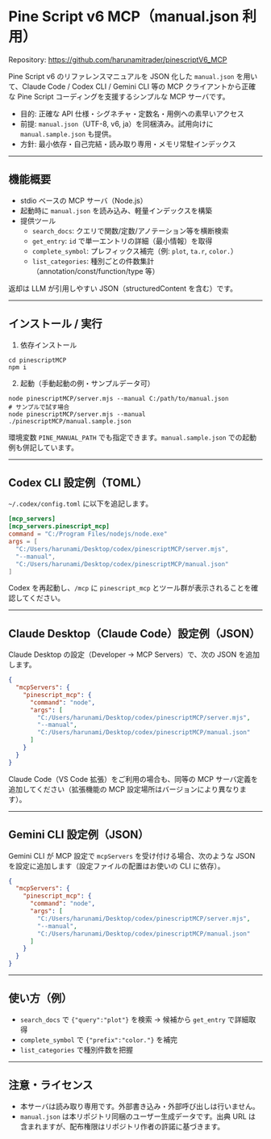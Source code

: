 # Pine Script v6 MCP（manual.json 利用）

Repository: https://github.com/harunamitrader/pinescriptV6_MCP

Pine Script v6 のリファレンスマニュアルを JSON 化した `manual.json` を用いて、Claude Code / Codex CLI / Gemini CLI 等の MCP クライアントから正確な Pine Script コーディングを支援するシンプルな MCP サーバです。

- 目的: 正確な API 仕様・シグネチャ・定数名・用例への素早いアクセス
- 前提: `manual.json`（UTF-8, v6, ja）を同梱済み。試用向けに `manual.sample.json` も提供。
- 方針: 最小依存・自己完結・読み取り専用・メモリ常駐インデックス

---

## 機能概要

- stdio ベースの MCP サーバ（Node.js）
- 起動時に `manual.json` を読み込み、軽量インデックスを構築
- 提供ツール
  - `search_docs`: クエリで関数/定数/アノテーション等を横断検索
  - `get_entry`: `id` で単一エントリの詳細（最小情報）を取得
  - `complete_symbol`: プレフィックス補完（例: `plot`, `ta.r`, `color.`）
  - `list_categories`: 種別ごとの件数集計（annotation/const/function/type 等）

返却は LLM が引用しやすい JSON（structuredContent を含む）です。

---

## インストール / 実行

1) 依存インストール

```
cd pinescriptMCP
npm i
```

2) 起動（手動起動の例・サンプルデータ可）

```
node pinescriptMCP/server.mjs --manual C:/path/to/manual.json
# サンプルで試す場合
node pinescriptMCP/server.mjs --manual ./pinescriptMCP/manual.sample.json
```

環境変数 `PINE_MANUAL_PATH` でも指定できます。`manual.sample.json` での起動例も併記しています。

---

## Codex CLI 設定例（TOML）

`~/.codex/config.toml` に以下を追記します。

```toml
[mcp_servers]
[mcp_servers.pinescript_mcp]
command = "C:/Program Files/nodejs/node.exe"
args = [
  "C:/Users/harunami/Desktop/codex/pinescriptMCP/server.mjs",
  "--manual",
  "C:/Users/harunami/Desktop/codex/pinescriptMCP/manual.json"
]
```

Codex を再起動し、`/mcp` に `pinescript_mcp` とツール群が表示されることを確認してください。

---

## Claude Desktop（Claude Code）設定例（JSON）

Claude Desktop の設定（Developer → MCP Servers）で、次の JSON を追加します。

```json
{
  "mcpServers": {
    "pinescript_mcp": {
      "command": "node",
      "args": [
        "C:/Users/harunami/Desktop/codex/pinescriptMCP/server.mjs",
        "--manual",
        "C:/Users/harunami/Desktop/codex/pinescriptMCP/manual.json"
      ]
    }
  }
}
```

Claude Code（VS Code 拡張）をご利用の場合も、同等の MCP サーバ定義を追加してください（拡張機能の MCP 設定場所はバージョンにより異なります）。

---

## Gemini CLI 設定例（JSON）

Gemini CLI が MCP 設定で `mcpServers` を受け付ける場合、次のような JSON を設定に追加します（設定ファイルの配置はお使いの CLI に依存）。

```json
{
  "mcpServers": {
    "pinescript_mcp": {
      "command": "node",
      "args": [
        "C:/Users/harunami/Desktop/codex/pinescriptMCP/server.mjs",
        "--manual",
        "C:/Users/harunami/Desktop/codex/pinescriptMCP/manual.json"
      ]
    }
  }
}
```

---

## 使い方（例）

- `search_docs` で `{"query":"plot"}` を検索 → 候補から `get_entry` で詳細取得
- `complete_symbol` で `{"prefix":"color."}` を補完
- `list_categories` で種別件数を把握

---

## 注意・ライセンス

- 本サーバは読み取り専用です。外部書き込み・外部呼び出しは行いません。
- `manual.json` は本リポジトリ同梱のユーザー生成データです。出典 URL は含まれますが、配布権限はリポジトリ作者の許諾に基づきます。

